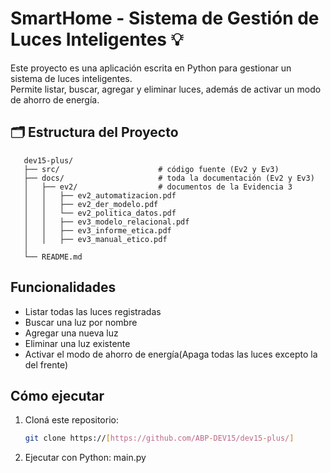 # SmartHome - Sistema de Gestión de Luces Inteligentes 💡

Este proyecto es una aplicación escrita en Python para gestionar un sistema de luces inteligentes.  
Permite listar, buscar, agregar y eliminar luces, además de activar un modo de ahorro de energía.

## 🗂️ Estructura del Proyecto

```
   dev15-plus/
   ├── src/                      # código fuente (Ev2 y Ev3)
   ├── docs/                     # toda la documentación (Ev2 y Ev3)
   │   ├── ev2/                  # documentos de la Evidencia 3
   │   │   ├── ev2_automatizacion.pdf
   │   │   ├── ev2_der_modelo.pdf
   │   │   └── ev2_politica_datos.pdf
   │   │   ├── ev3_modelo_relacional.pdf
   │   │   ├── ev3_informe_etica.pdf
   │   │   ├── ev3_manual_etico.pdf
   │       
   └── README.md
```

## Funcionalidades

- Listar todas las luces registradas  
- Buscar una luz por nombre  
- Agregar una nueva luz  
- Eliminar una luz existente  
- Activar el modo de ahorro de energía(Apaga todas las luces excepto la del frente)

## Cómo ejecutar

1. Cloná este repositorio:
   ```bash
   git clone https://[https://github.com/ABP-DEV15/dev15-plus/]  
2. Ejecutar con Python:
   main.py
